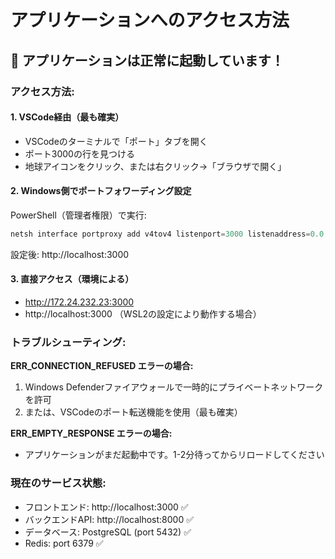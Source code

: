 # アプリケーションへのアクセス方法

## 🎉 アプリケーションは正常に起動しています！

### アクセス方法:

#### 1. VSCode経由（最も確実）
- VSCodeのターミナルで「ポート」タブを開く
- ポート3000の行を見つける
- 地球アイコンをクリック、または右クリック→「ブラウザで開く」

#### 2. Windows側でポートフォワーディング設定
PowerShell（管理者権限）で実行:
```powershell
netsh interface portproxy add v4tov4 listenport=3000 listenaddress=0.0.0.0 connectport=3000 connectaddress=172.24.232.23
```

設定後: http://localhost:3000

#### 3. 直接アクセス（環境による）
- http://172.24.232.23:3000
- http://localhost:3000 （WSL2の設定により動作する場合）

### トラブルシューティング:

**ERR_CONNECTION_REFUSED エラーの場合:**
1. Windows Defenderファイアウォールで一時的にプライベートネットワークを許可
2. または、VSCodeのポート転送機能を使用（最も確実）

**ERR_EMPTY_RESPONSE エラーの場合:**
- アプリケーションがまだ起動中です。1-2分待ってからリロードしてください

### 現在のサービス状態:
- フロントエンド: http://localhost:3000 ✅
- バックエンドAPI: http://localhost:8000 ✅
- データベース: PostgreSQL (port 5432) ✅
- Redis: port 6379 ✅